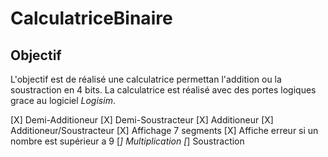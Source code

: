 # CalculatriceBinaire

## Objectif

L'objectif est de réalisé une calculatrice permettan l'addition ou la soustraction en 4 bits. La calculatrice est réalisé avec des portes logiques grace au logiciel *Logisim*.

[X] Demi-Additioneur
[X] Demi-Soustracteur
[X] Additioneur
[X] Additioneur/Soustracteur
[X] Affichage 7 segments
[X] Affiche erreur si un nombre est supérieur a 9
[_] Multiplication
[_] Soustraction
